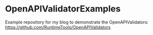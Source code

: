 # OpenAPIValidatorExamples
Example repository for my blog to demonstrate the OpenAPIValidators: https://github.com/RuntimeTools/OpenAPIValidators
